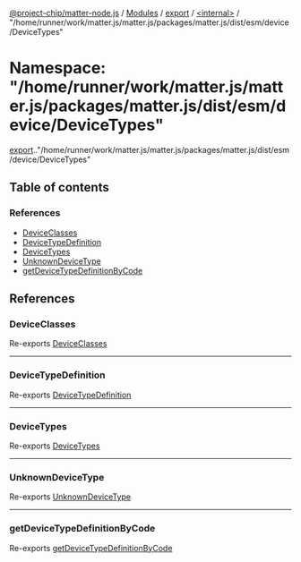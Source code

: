 [@project-chip/matter-node.js](../README.md) / [Modules](../modules.md) / [export](export.md) / [<internal\>](export._internal_.md) / "/home/runner/work/matter.js/matter.js/packages/matter.js/dist/esm/device/DeviceTypes"

# Namespace: "/home/runner/work/matter.js/matter.js/packages/matter.js/dist/esm/device/DeviceTypes"

[export](export.md).[<internal>](export._internal_.md)."/home/runner/work/matter.js/matter.js/packages/matter.js/dist/esm/device/DeviceTypes"

## Table of contents

### References

- [DeviceClasses](export._internal_.__home_runner_work_matter_js_matter_js_packages_matter_js_dist_esm_device_DeviceTypes_.md#deviceclasses)
- [DeviceTypeDefinition](export._internal_.__home_runner_work_matter_js_matter_js_packages_matter_js_dist_esm_device_DeviceTypes_.md#devicetypedefinition)
- [DeviceTypes](export._internal_.__home_runner_work_matter_js_matter_js_packages_matter_js_dist_esm_device_DeviceTypes_.md#devicetypes)
- [UnknownDeviceType](export._internal_.__home_runner_work_matter_js_matter_js_packages_matter_js_dist_esm_device_DeviceTypes_.md#unknowndevicetype)
- [getDeviceTypeDefinitionByCode](export._internal_.__home_runner_work_matter_js_matter_js_packages_matter_js_dist_esm_device_DeviceTypes_.md#getdevicetypedefinitionbycode)

## References

### DeviceClasses

Re-exports [DeviceClasses](../enums/exports_device.DeviceClasses.md)

___

### DeviceTypeDefinition

Re-exports [DeviceTypeDefinition](exports_device.md#devicetypedefinition)

___

### DeviceTypes

Re-exports [DeviceTypes](exports_device.md#devicetypes)

___

### UnknownDeviceType

Re-exports [UnknownDeviceType](exports_device.md#unknowndevicetype)

___

### getDeviceTypeDefinitionByCode

Re-exports [getDeviceTypeDefinitionByCode](exports_device.md#getdevicetypedefinitionbycode)
